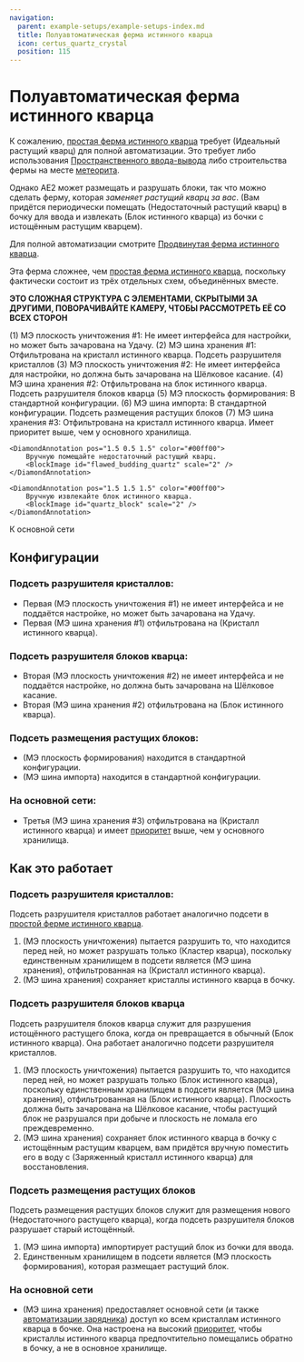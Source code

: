 ```yaml
---
navigation:
  parent: example-setups/example-setups-index.md
  title: Полуавтоматическая ферма истинного кварца
  icon: certus_quartz_crystal
  position: 115
---
```


# Полуавтоматическая ферма истинного кварца

К сожалению, [простая ферма истинного кварца](simple-certus-farm.md) требует <ItemLink id="flawless_budding_quartz" /> (Идеальный растущий кварц) для полной
автоматизации. Это требует либо использования [Пространственного ввода-вывода](../ae2-mechanics/spatial-io.md) либо строительства фермы на месте [метеорита](../ae2-mechanics/meteorites.md).

Однако AE2 может размещать и разрушать блоки, так что можно сделать ферму, которая *заменяет растущий кварц за вас*. (Вам придётся периодически помещать
<ItemLink id="flawed_budding_quartz" /> (Недостаточный растущий кварц) в бочку для ввода и извлекать <ItemLink id="quartz_block" /> (Блок истинного кварца) из бочки с истощённым
растущим кварцем).

Для полной автоматизации смотрите [Продвинутая ферма истинного кварца](advanced-certus-farm.md).

Эта ферма сложнее, чем [простая ферма истинного кварца](simple-certus-farm.md), поскольку фактически состоит из трёх отдельных схем, объединённых вместе.

**ЭТО СЛОЖНАЯ СТРУКТУРА С ЭЛЕМЕНТАМИ, СКРЫТЫМИ ЗА ДРУГИМИ, ПОВОРАЧИВАЙТЕ КАМЕРУ, ЧТОБЫ РАССМОТРЕТЬ ЕЁ СО ВСЕХ СТОРОН**

<GameScene zoom="6" interactive={true}>
  <ImportStructure src="../assets/assemblies/semiauto_certus_farm.snbt" />

  <BoxAnnotation color="#ddaaaa" min="3.7 2 1" max="4 3 2">
        (1) МЭ плоскость уничтожения #1: Не имеет интерфейса для настройки, но может быть зачарована на Удачу.
  </BoxAnnotation>

  <BoxAnnotation color="#ddaaaa" min="2 2 1" max="2.3 3 2">
        (2) МЭ шина хранения #1: Отфильтрована на кристалл истинного кварца.
        <ItemImage id="certus_quartz_crystal" scale="2" />
  </BoxAnnotation>

  <DiamondAnnotation pos="3 2.5 1.5" color="#ff0000">
    Подсеть разрушителя кристаллов
  </DiamondAnnotation>

  <BoxAnnotation color="#aaddaa" min="3.7 1 1" max="4 2 2">
        (3) МЭ плоскость уничтожения #2: Не имеет интерфейса для настройки, но должна быть зачарована на Шёлковое касание.
  </BoxAnnotation>

  <BoxAnnotation color="#aaddaa" min="2 1 1" max="2.3 2 2">
        (4) МЭ шина хранения #2: Отфильтрована на блок истинного кварца.
        <BlockImage id="quartz_block" scale="2" />
  </BoxAnnotation>

  <DiamondAnnotation pos="3 1.5 1.5" color="#00ff00">
    Подсеть разрушителя блоков кварца
  </DiamondAnnotation>

  <BoxAnnotation color="#ffddaa" min="4 0.7 1" max="5 1 2">
        (5) МЭ плоскость формирования: В стандартной конфигурации.
  </BoxAnnotation>

  <BoxAnnotation color="#ffddaa" min="2 0 1" max="2.3 1 2">
        (6) МЭ шина импорта: В стандартной конфигурации.
  </BoxAnnotation>

  <DiamondAnnotation pos="3 0.5 1.5" color="#ddcc00">
    Подсеть размещения растущих блоков
  </DiamondAnnotation>

  <BoxAnnotation color="#aaaadd" min="0.7 2 1" max="1 3 2">
        (7) МЭ шина хранения #3: Отфильтрована на кристалл истинного кварца. Имеет приоритет выше, чем у основного хранилища.
        <ItemImage id="certus_quartz_crystal" scale="2" />
  </BoxAnnotation>

    <DiamondAnnotation pos="1.5 0.5 1.5" color="#00ff00">
        Вручную помещайте недостаточный растущий кварц.
        <BlockImage id="flawed_budding_quartz" scale="2" />
    </DiamondAnnotation>

    <DiamondAnnotation pos="1.5 1.5 1.5" color="#00ff00">
        Вручную извлекайте блок истинного кварца.
        <BlockImage id="quartz_block" scale="2" />
    </DiamondAnnotation>

<DiamondAnnotation pos="0.5 0.5 0" color="#00ff00">
        К основной сети
    </DiamondAnnotation>

  <IsometricCamera yaw="165" pitch="5" />
</GameScene>

## Конфигурации

### Подсеть разрушителя кристаллов:

* Первая <ItemLink id="annihilation_plane" /> (МЭ плоскость уничтожения #1) не имеет интерфейса и не поддаётся настройке, но может быть зачарована на Удачу.
* Первая <ItemLink id="storage_bus" /> (МЭ шина хранения #1) отфильтрована на <ItemLink id="certus_quartz_crystal" /> (Кристалл истинного кварца).

### Подсеть разрушителя блоков кварца:

* Вторая <ItemLink id="annihilation_plane" /> (МЭ плоскость уничтожения #2) не имеет интерфейса и не поддаётся настройке, но должна быть зачарована на Шёлковое касание.
* Вторая <ItemLink id="storage_bus" /> (МЭ шина хранения #2) отфильтрована на <ItemLink id="quartz_block" /> (Блок истинного кварца).

### Подсеть размещения растущих блоков:

* <ItemLink id="formation_plane" /> (МЭ плоскость формирования) находится в стандартной конфигурации.
* <ItemLink id="import_bus" /> (МЭ шина импорта) находится в стандартной конфигурации.

### На основной сети:

* Третья <ItemLink id="storage_bus" /> (МЭ шина хранения #3) отфильтрована на <ItemLink id="certus_quartz_crystal" /> (Кристалл истинного кварца) и имеет
  [приоритет](../ae2-mechanics/import-export-storage.md#storage-priority) выше, чем у основного хранилища.

## Как это работает

### Подсеть разрушителя кристаллов:

Подсеть разрушителя кристаллов работает аналогично подсети в [простой ферме истинного кварца](simple-certus-farm.md).

1. <ItemLink id="annihilation_plane" /> (МЭ плоскость уничтожения) пытается разрушить то, что находится перед ней, но может разрушать только <ItemLink id="quartz_cluster" /> (Кластер кварца),
   поскольку единственным хранилищем в подсети является <ItemLink id="storage_bus" /> (МЭ шина хранения), отфильтрованная на <ItemLink id="certus_quartz_crystal" /> (Кристалл истинного кварца).
2. <ItemLink id="storage_bus" /> (МЭ шина хранения) сохраняет кристаллы истинного кварца в бочку.

### Подсеть разрушителя блоков кварца

Подсеть разрушителя блоков кварца служит для разрушения истощённого растущего блока, когда он превращается в обычный <ItemLink id="quartz_block" /> (Блок истинного кварца).
Она работает аналогично подсети разрушителя кристаллов.

1. <ItemLink id="annihilation_plane" /> (МЭ плоскость уничтожения) пытается разрушить то, что находится перед ней, но может разрушать только <ItemLink id="quartz_block" /> (Блок истинного кварца),
   поскольку единственным хранилищем в подсети является <ItemLink id="storage_bus" /> (МЭ шина хранения), отфильтрованная на <ItemLink id="quartz_block" /> (Блок истинного кварца).
   Плоскость должна быть зачарована на Шёлковое касание, чтобы растущий блок не разрушался при добыче и плоскость не ломала его преждевременно.
2. <ItemLink id="storage_bus" /> (МЭ шина хранения) сохраняет блок истинного кварца в бочку с истощённым растущим кварцем,
   вам придётся вручную поместить его в воду с <ItemLink id="charged_certus_quartz_crystal" /> (Заряженный кристалл истинного кварца) для восстановления.

### Подсеть размещения растущих блоков

Подсеть размещения растущих блоков служит для размещения нового <ItemLink id="flawed_budding_quartz" /> (Недостаточного растущего кварца), когда подсеть разрушителя блоков разрушает старый истощённый.

1. <ItemLink id="import_bus" /> (МЭ шина импорта) импортирует растущий блок из бочки для ввода.
2. Единственным хранилищем в подсети является <ItemLink id="formation_plane" /> (МЭ плоскость формирования), которая размещает растущий блок.

### На основной сети

* <ItemLink id="storage_bus" /> (МЭ шина хранения) предоставляет основной сети (и также [автоматизации зарядника](charger-automation.md)) доступ ко всем кристаллам истинного кварца в бочке. Она настроена на
  высокий [приоритет](../ae2-mechanics/import-export-storage.md#storage-priority), чтобы кристаллы истинного кварца предпочтительно помещались обратно в бочку, а не в основное хранилище.